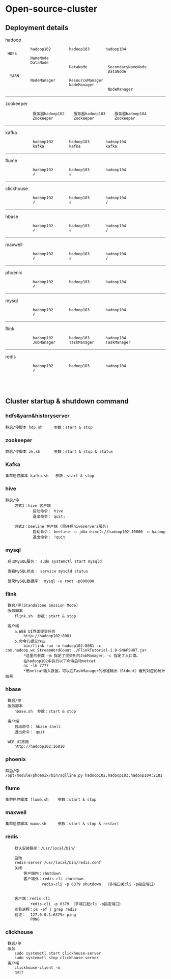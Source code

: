 # Open-source-cluster
## Deployment details

hadoop

			   hadoop102 	    hadoop103	    hadoop104
	 HDFS   
			   NameNode
			   DataNode	
			   			        DataNode	     SecondaryNameNode
			   						             DataNode
	  YARN	   
			   NodeManager	    ResourceManager
				   			    NodeManager	
				   						         NodeManager		   
-------------------------------
zookeeper

				服务器hadoop102	服务器hadoop103	服务器hadoop104
				Zookeeper		  Zookeeper		    Zookeeper

-------------------------------
kafka

				hadoop102	    hadoop103	    hadoop104
				kafka		    kafka		    kafka

--------------------------------
flume

```
			hadoop102	    hadoop103	    hadoop104
    		√               √
```

-------------------------------
clickhouse

```
			hadoop102	    hadoop103	    hadoop104
      		√            	√             	√  	     
```

-------------------------------
hbase

```
			hadoop102	    hadoop103	    hadoop104
      		√             	√             	√        
```

-------------------------------
maxwell 

```
			hadoop102	    hadoop103	    hadoop104
      		√             	√             	√
```

-------------------------------
phoenix

```
			hadoop102	    hadoop103	    hadoop104
      		√                            
```

-------------------------------
mysql 

```
			hadoop102	    hadoop103	    hadoop104
      		√                       
```

-------------------------------
flink 

```
			hadoop102	    hadoop103	    hadoop104
      		JobManager    	TaskManager   	TaskManager             
```

-------------------------------
redis 

```
			hadoop102	    hadoop103	    hadoop104
      		√  
```

​      
​      





## Cluster startup & shutdown command

### hdfs&yarn&historyserver

```
群启/停脚本 hdp.sh     参数：start & stop
```



### zookeeper

```
群启/停脚本 zk.sh      参数：start & stop & status
```



### Kafka

```
集群启停脚本 kafka.sh   参数：start & stop
```



### hive

```
群启/停
	方式1：hive 客户端
			启动命令： hive
			退出命令： quit;
			
	方式2：beeline 客户端 (需开启hiveserver2服务)
			启动命令： beeline -u jdbc:hive2://hadoop102:10000 -n hadoop
			退出命令： !quit
```



### mysql

```
 启动MySQL服务： sudo systemctl start mysqld
 
 查看MySQL状态： service mysqld status
 
 登录MySQL数据库： mysql -u root -p000000
```



### flink

```
 群启/停(Standalone Session Mode)
 服务脚本 
 	flink.sh  参数：start & stop
    
 客户端
 	a.WEB UI界面提交任务
 		http://hadoop102:8081
 	b.命令行提交作业
 		bin/flink run -m hadoop102:8081 -c com.hadoop.wc.StreamWordCount ./FlinkTutorial-1.0-SNAPSHOT.jar
 		*这里的参数 –m 指定了提交到的JobManager，-c 指定了入口类。
 		在hadoop102中执行以下命令启动netcat
		nc -lk 7777
		*用netcat输入数据，可以在TaskManager的标准输出（Stdout）看到对应的统计结果
```



### hbase

```
 群启/停
 服务脚本
    hbase.sh  参数：start & stop

 客户端 
	启动命令： hbase shell
	退出命令： quit
	
 WEB UI界面
 	http://hadoop102:16010 
```

### phoenix

```
群启/停 
/opt/module/phoenix/bin/sqlline.py hadoop102,hadoop103,hadoop104:2181 
```

### flume

```
集群启停脚本 flume.sh    参数：start & stop
```

### maxwell

```
集群启停脚本 maxw.sh     参数：start & stop & restart
```

### redis      

```
	默认安装路径：/usr/local/bin/
	
	启动
	redis-server /usr/local/bin/redis.conf
	关闭
		客户端内：shutdown
		客户端外：redis-cli shutdown
				redis-cli -p 6379 shutdown  （多端口关cli -p指定端口）	
	
	
	客户端：redis-cli
		   redis-cli -p 6379 （多端口起cli -p指定端口）
	查看进程：ps -ef | grep redis
	验证：  127.0.0.1:6379> ping
		   PONG
```

### clickhouse

```
 群启/停
 服务
 	sudo systemctl start clickhouse-server
 	sudo systemctl stop clickhouse-server
 客户端
 	clickhouse-client -m
	quit

```

